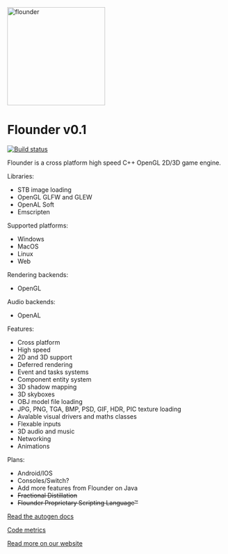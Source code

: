 <img src="https://github.com/Equilibrium-Games/Flounder/blob/master/logo.jpg" alt="flounder" width=225>

# Flounder v0.1
[![Build status](https://ci.appveyor.com/api/projects/status/4uhakf6tt78wov7o?svg=true)](https://ci.appveyor.com/project/Mattparks/flounder)

Flounder is a cross platform high speed C++ OpenGL 2D/3D game engine.

Libraries:
 * STB image loading
 * OpenGL GLFW and GLEW 
 * OpenAL Soft
 * Emscripten
 
Supported platforms:
 * Windows
 * MacOS
 * Linux
 * Web

Rendering backends:
 * OpenGL
 
Audio backends:
 * OpenAL

Features:
 * Cross platform
 * High speed
 * 2D and 3D support
 * Deferred rendering
 * Event and tasks systems
 * Component entity system
 * 3D shadow mapping
 * 3D skyboxes
 * OBJ model file loading
 * JPG, PNG, TGA, BMP, PSD, GIF, HDR, PIC texture loading
 * Avalable visual drivers and maths classes
 * Flexable inputs
 * 3D audio and music
 * Networking
 * Animations
 
Plans:
 * Android/IOS
 * Consoles/Switch?
 * Add more features from Flounder on Java
 * ~~Fractional Distillation~~
 * ~~Flounder Proprietary Scripting Language™~~

[Read the autogen docs](https://equilibrium-games.github.io/Flounder/html/namespaceflounder.html)

[Code metrics](https://equilibrium-games.github.io/Flounder/loc/LocMetrics.html)

[Read more on our website](https://equilibrium.games)
